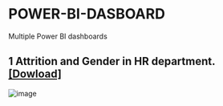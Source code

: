 # POWER-BI-DASBOARD
Multiple Power BI dashboards

## 1 Attrition and Gender in HR department. [[Dowload]](https://github.com/ManuelMebrat/POWER-BI-DASBOARD/blob/c7e0be45def76bce0025f4e212f5a9890b547993/HR-DATA%20POWER%20BI/HR_attrition.pbix)



![image](https://github.com/user-attachments/assets/b97ed1c0-a4cd-45b1-89b0-880ee60b93d3)
